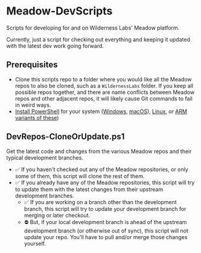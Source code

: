 # Meadow-DevScripts

Scripts for developing for and on Wilderness Labs' Meadow platform.

Currently, just a script for checking out everything and keeping it updated with the latest dev work going forward.

## Prerequisites

* Clone this scripts repo to a folder where you would like all the Meadow repos to also be cloned, such as a `WildernessLabs` folder. If you keep all possible repos together, and there are name conflicts between Meadow repos and other adjacent repos, it will likely cause Git commands to fail in weird ways.
* [Install PowerShell](https://docs.microsoft.com/en-us/powershell/scripting/install/installing-powershell?view=powershell-7.2) for your system ([Windows](https://docs.microsoft.com/en-us/powershell/scripting/install/installing-powershell-on-windows?view=powershell-7.2), [macOS](https://docs.microsoft.com/en-us/powershell/scripting/install/installing-powershell-on-macos?view=powershell-7.2)), [Linux](https://docs.microsoft.com/en-us/powershell/scripting/install/installing-powershell-on-linux?view=powershell-7.2), or [ARM variants of these](https://docs.microsoft.com/en-us/powershell/scripting/install/powershell-on-arm?view=powershell-7.2))

## DevRepos-CloneOrUpdate.ps1

Get the latest code and changes from the various Meadow repos and their typical development branches.

* ✅ If you haven't checked out any of the Meadow repositories, or only some of them, this script will clone the rest of them.
* ✅ If you already have any of the Meadow repositories, this script will try to update them with the latest changes from their upstream development branches.
  * ✅ If you are working on a branch other than the development branch, this script will try to update your development branch for merging or later checkout.
  * ⛔ But, if your local development branch is ahead of the upstream development branch (or otherwise out of sync), this script will not update your repo. You'll have to pull and/or merge those changes yourself.

